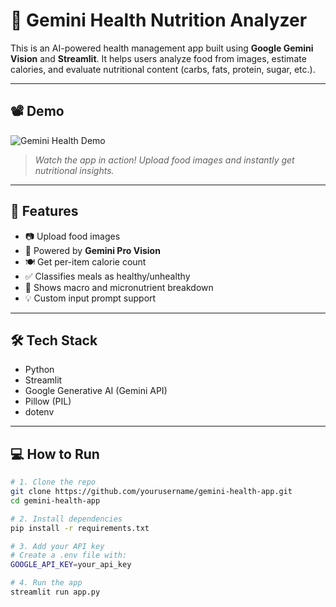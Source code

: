 # 🥗 Gemini Health Nutrition Analyzer

This is an AI-powered health management app built using **Google Gemini Vision** and **Streamlit**. It helps users analyze food from images, estimate calories, and evaluate nutritional content (carbs, fats, protein, sugar, etc.).

---

## 📽️ Demo

![Gemini Health Demo](demo/demo.gif)

> *Watch the app in action! Upload food images and instantly get nutritional insights.*

---

## 🚀 Features

- 📷 Upload food images  
- 🧠 Powered by **Gemini Pro Vision**  
- 🍽️ Get per-item calorie count  
- ✅ Classifies meals as healthy/unhealthy  
- 🧪 Shows macro and micronutrient breakdown  
- 💡 Custom input prompt support  

---

## 🛠️ Tech Stack

- Python  
- Streamlit  
- Google Generative AI (Gemini API)  
- Pillow (PIL)  
- dotenv  

---

## 💻 How to Run

```bash
# 1. Clone the repo
git clone https://github.com/yourusername/gemini-health-app.git
cd gemini-health-app

# 2. Install dependencies
pip install -r requirements.txt

# 3. Add your API key
# Create a .env file with:
GOOGLE_API_KEY=your_api_key

# 4. Run the app
streamlit run app.py
